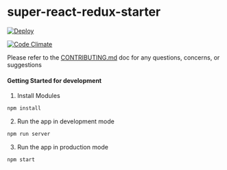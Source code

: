 # super-react-redux-starter

[![Deploy](https://www.herokucdn.com/deploy/button.svg)](https://heroku.com/deploy?template=https://github.com/stephn-r/super-react-redux-starter)

[![Code Climate](https://codeclimate.com/github/Stephn-R/super-react-redux-starter/badges/gpa.svg)](https://codeclimate.com/github/Stephn-R/super-react-redux-starter)

Please refer to the [CONTRIBUTING.md](https://github.com/stephn-r/super-angular2-starter/blob/master/CONTRIBUTING.md) doc for any questions, concerns, or suggestions

#### Getting Started for development

1. Install Modules

```sh
npm install
```

2. Run the app in development mode

```sh
npm run server
```

3. Run the app in production mode

```sh
npm start
```
